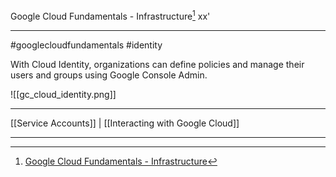 Google Cloud Fundamentals - Infrastructure[^1] 
xx'
***
#googlecloudfundamentals #identity

With Cloud Identity, organizations can define policies and manage their users and groups using Google Console Admin.


![[gc_cloud_identity.png]]




***
[[Service Accounts]] | [[Interacting with Google Cloud]]

***
[^1]: [Google Cloud Fundamentals - Infrastructure](https://www.coursera.org/learn/gcp-fundamentals/home)


